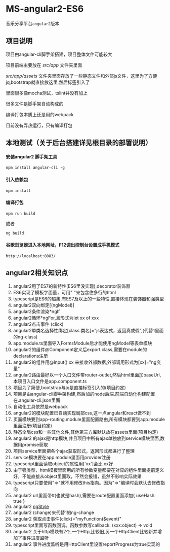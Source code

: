 # MS-angular2-ES6
音乐分享平台`angular2`版本

## 项目说明
项目由angular-cli脚手架搭建，项目整体文件可能较大

项目前端主要放在 _src/app_ 文件夹里面

_src/app/assets_ 文件夹里面存放了一些静态文件和外部js文件，这里为了方便jq,bootstrap就直接放这里,然后标签引入了

里面很多像mocha测试，tslint并没有加上

很多文件是脚手架自动构成的

编译打包本质上还是用的webpack

目前没有弄热运行，只有编译打包

## 本地测试（关于后台搭建详见根目录的部署说明）
#### 安装angular2 脚手架工具

	npm install angular-cli -g

#### 引入依赖包

    npm install

#### 编译打包

	npm run build

或者

	ng build

#### 谷歌浏览器进入本地网址，F12调出控制台设置成手机模式

    http://localhost:8083/
    
## angular2相关知识点
1. angular2用了ES7的新特性(ES6里没实现),decorator装饰器
2. ES6实现了模板字面量，可用"`"来包含住多行的html
3. typescript是ES6的超集,有ES7及以上的一些特性,直接体现在装饰器和强类型
4. angular2双向绑定[(ngModel)]
5. angular2条件渲染*ngIf
6. angular2循环*ngFor,且形式为let xx of xxx
7. angular2点击事件 (click)
8. angular2单类名选择性绑定[class.类名]="js表达式，返回真或假",(代替1里面的ng-class)
9. app.module.ts里面导入FormsModule后才能使用ngModel等表单模块
10. angular2的组件@Component定义后export class,需要在module的declarations注册
11. angular2的组件用@Input() xx 来接收外部数据,外部调用形式为[xx]="ng变量"
12. angular2路由最好以一个入口文件带router-outlet,然后html里面加baseUrl,本项目入口文件是app.component.ts
13. 项目为了简便,bootstrap与jq是直接标签引入的(项目约定)
14. 项目是由angular-cli脚手架构建,然后加的node后端.前端自动化构建配置在.angular-cli.json里面
15. 自动化工具依然是webpack
16. angular2的模块配置已自动实现局部css,这一点angular和react做不到
17. 页面模块要到app-routing.module里面配置路由,所有模块都要到app.module里面注册(项目约定)
18. 静态全局css和一些其他文件,其他第三方库默认放在assets里面(项目约定)
19. angular2 的ajax是http模块,并且项目中所有ajax单独放到service模块里面,数据用promise获取
20. 项目service里面把各个ajax获取形式，返回形式都进行了整理
21. service模块要在app.module里面用provider注册
22. typescript里面读取object的属性用['xx']会比.xx好
23. 由于强类型，html模板里面用的所有参数变量都要在对应的组件里面提前定义好，不能直接从object里面取，不然会报错，虽然不影响实际效果
24. typescript只要使用"=>"就不用修改this指向。因为"=>"编译时会默认去修改指向
25. angular2 url里面带#(也就是hash),需要在route配置里面添加{ useHash: true }
26. angular2 [ngStyle](代替1里面的ng-style)
27. angular2 (change)来代替1的ng-change
28. angular2 获取点击事件(click)="myFunction($event)"
29. typescript里面写函数回调。函数参数写callback: (xxx:object) => void
30. angular2 关于http模块有2个,一个Http,比较旧,另一个HttpClient比较新并增加了事件进度监听
31. angular2 事件进度监听是用HttpClient里设置reportProgress为true实现的

